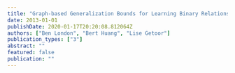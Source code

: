 ```yaml
---
title: "Graph-based Generalization Bounds for Learning Binary Relations"
date: 2013-01-01
publishDate: 2020-01-17T20:20:08.812064Z
authors: ["Ben London", "Bert Huang", "Lise Getoor"]
publication_types: ["3"]
abstract: ""
featured: false
publication: ""
---
```


